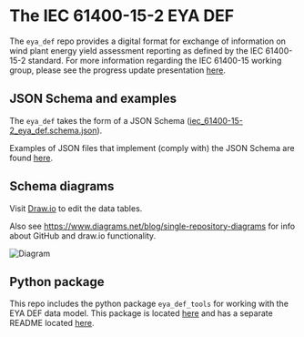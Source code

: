 # The IEC 61400-15-2 EYA DEF

The `eya_def` repo provides a digital format for exchange of information
on wind plant energy yield assessment reporting as defined by the
IEC 61400-15-2 standard. For more information regarding the IEC 61400-15
working group, please see the progress update presentation
[here](https://zenodo.org/record/3952717).

## JSON Schema and examples

The `eya_def` takes the form of a JSON Schema
([iec_61400-15-2_eya_def.schema.json](
json_schema/iec_61400-15-2_eya_def.schema.json)).

Examples of JSON files that implement (comply with) the JSON Schema are
found [here](json_schema/examples).

## Schema diagrams

Visit [Draw.io](https://draw.io) to edit the data tables.

Also see https://www.diagrams.net/blog/single-repository-diagrams for
info about GitHub and draw.io functionality.

  ![Diagram](https://github.com/IEC-61400-15/energy_yield_reporting_DEF/blob/main/SVG_IEC%2061400-15-2%20DEF.drawio.svg)

## Python package

This repo includes the python package `eya_def_tools` for working with
the EYA DEF data model. This package is located [here](python_package)
and has a separate README located [here](python_package/README.md).